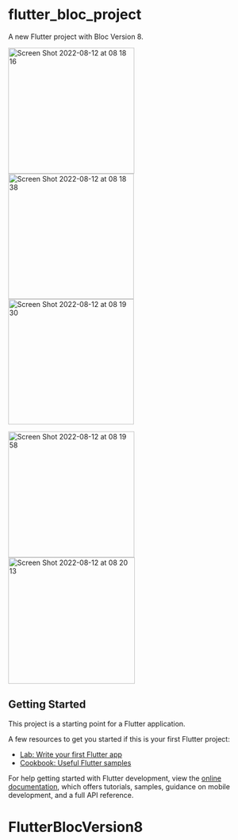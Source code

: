 # flutter_bloc_project

A new Flutter project with Bloc Version 8. 

<img width="254" alt="Screen Shot 2022-08-12 at 08 18 16" src="https://user-images.githubusercontent.com/17142848/184267655-0ae65e61-1311-4534-ba21-058aac2fa450.png"> <img width="253" alt="Screen Shot 2022-08-12 at 08 18 38" src="https://user-images.githubusercontent.com/17142848/184267687-3e171153-e871-4bf9-b50f-9f0c8d46b479.png"> <img width="253" alt="Screen Shot 2022-08-12 at 08 19 30" src="https://user-images.githubusercontent.com/17142848/184267747-7366cd7e-7e7a-492b-b5f7-2362b20bf063.png">

<img width="254" alt="Screen Shot 2022-08-12 at 08 19 58" src="https://user-images.githubusercontent.com/17142848/184267788-502a973a-6482-4eba-9ae2-80bc54655b60.png"> <img width="255" alt="Screen Shot 2022-08-12 at 08 20 13" src="https://user-images.githubusercontent.com/17142848/184267809-9572759f-2433-417e-9b00-1a89deff1ad0.png">

## Getting Started

This project is a starting point for a Flutter application.

A few resources to get you started if this is your first Flutter project:

- [Lab: Write your first Flutter app](https://docs.flutter.dev/get-started/codelab)
- [Cookbook: Useful Flutter samples](https://docs.flutter.dev/cookbook)

For help getting started with Flutter development, view the
[online documentation](https://docs.flutter.dev/), which offers tutorials,
samples, guidance on mobile development, and a full API reference.
# FlutterBlocVersion8
